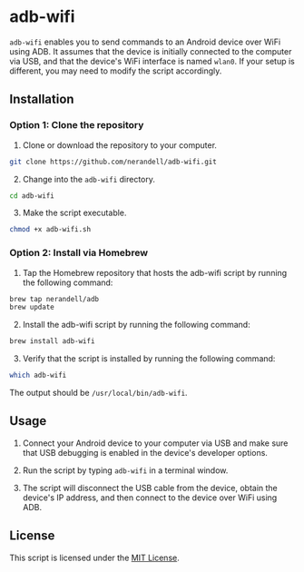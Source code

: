 # adb-wifi

`adb-wifi` enables you to send commands to an Android device over WiFi using ADB. It assumes that the
device is initially connected to the computer via USB, and that the device's WiFi interface is named `wlan0`. If your
setup is different, you may need to modify the script accordingly.

## Installation

### Option 1: Clone the repository

1. Clone or download the repository to your computer.

```bash
git clone https://github.com/nerandell/adb-wifi.git
```

2. Change into the `adb-wifi` directory.

```bash
cd adb-wifi
```

3. Make the script executable.

```bash
chmod +x adb-wifi.sh
```

### Option 2: Install via Homebrew

1. Tap the Homebrew repository that hosts the adb-wifi script by running the following command:

```bash
brew tap nerandell/adb
brew update
```

2. Install the adb-wifi script by running the following command:

```bash
brew install adb-wifi
```

3. Verify that the script is installed by running the following command:

```bash
which adb-wifi
```

The output should be `/usr/local/bin/adb-wifi`.

## Usage

1. Connect your Android device to your computer via USB and make sure that USB debugging is enabled in the device's
   developer options.

2. Run the script by typing `adb-wifi` in a terminal window.

3. The script will disconnect the USB cable from the device, obtain the device's IP address, and then connect to the
   device over WiFi using ADB.

## License

This script is licensed under the [MIT License](LICENSE).
